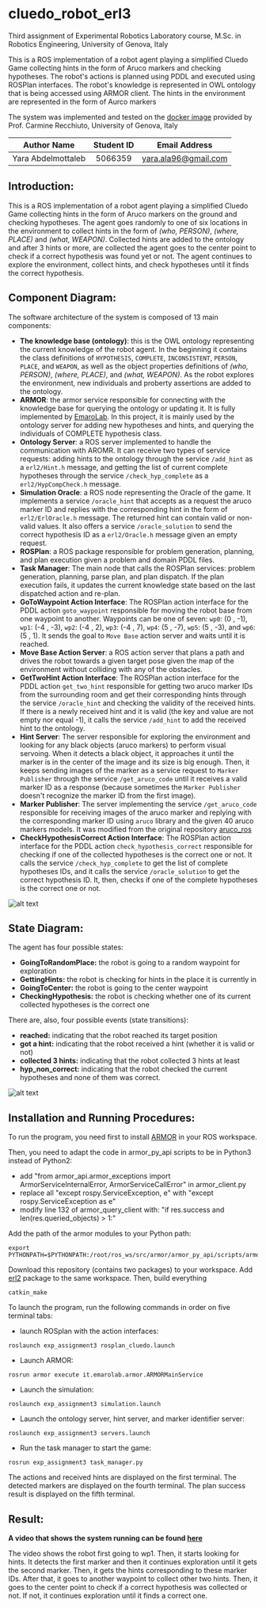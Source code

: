 # cluedo_robot_erl3
Third assignment of Experimental Robotics Laboratory course, M.Sc. in Robotics Engineering, University of Genova, Italy

This is a ROS implementation of a robot agent playing a simplified Cluedo Game collecting hints in the form of Aruco markers and checking hypotheses. The robot's actions is planned using PDDL and executed using ROSPlan interfaces. The robot's knowledge is represented in OWL ontology that is being accessed using ARMOR client. The hints in the environment are represented in the form of Aurco markers

The system was implemented and tested on the [docker image](https://hub.docker.com/repository/docker/carms84/exproblab) provided by Prof. Carmine Recchiuto, University of Genova, Italy

|       Author Name          | Student ID |      Email Address       |
| :------------------------: | :--------: | :----------------------: |
|     Yara Abdelmottaleb     |  5066359   |  [yara.ala96@gmail.com](mailto:yara.ala96@gmail.com)   |


## Introduction:

This is a ROS implementation of a robot agent playing a simplified Cluedo Game collecting hints in the form of Aruco markers on the ground and checking hypotheses. The agent goes randomly to one of six locations in the environment to collect hints in the form of *(who, PERSON)*, *(where, PLACE)* and *(what, WEAPON)*. Collected hints are added to the ontology and after 3 hints or more, are collected the agent goes to the center point to check if a correct hypothesis was found yet or not. The agent continues to explore the environment, collect hints, and check hypotheses until it finds the correct hypothesis.

## Component Diagram:

The software architecture of the system is composed of 13 main components: 

- **The knowledge base (ontology)**: this is the OWL ontology representing the current knowledge of the robot agent. In the beginning it contains the class definitions of `HYPOTHESIS`, `COMPLETE`, `INCONSISTENT`, `PERSON`, `PLACE`, and `WEAPON`, as well as the object properties definitions of *(who, PERSON)*, *(where, PLACE)*, and *(what, WEAPON)*. As the robot explores the environment, new individuals and proberty assertions are added to the ontology.
- **ARMOR**: the armor service responsible for connecting with the knowledge base for querying the ontology or updating it. It is fully implemented by [EmaroLab](https://github.com/EmaroLab/armor). In this project, it is mainly used by the ontology server for adding new hypotheses and hints, and querying the individuals of COMPLETE hypothesis class.
- **Ontology Server**: a ROS server implemented to handle the communication with AROMR. It can receive two types of service requests: adding hints to the ontology through the service `/add_hint` as a `erl2/Hint.h` message, and getting the list of current complete hypotheses through the service `/check_hyp_complete` as a `erl2/HypCompCheck.h` message. 
- **Simulation Oracle**: a ROS node representing the Oracle of the game. It implements a service `/oracle_hint` that accepts as a request the aruco marker ID and replies with the corresponding hint in the form of `erl2/ErlOracle.h` message. The returned hint can contain valid or non-valid values. It also offers a service `/oracle_solution` to send the correct hypothesis ID as a `erl2/Oracle.h` message given an empty request.
- **ROSPlan**: a ROS package responsible for problem generation, planning, and plan execution given a problem and domain PDDL files.
- **Task Manager**: The main node that calls the ROSPlan services: problem generation, planning, parse plan, and plan dispatch. If the plan execution fails, it updates the current knowledge state based on the last dispatched action and re-plan.
- **GoToWaypoint Action Interface**: The ROSPlan action interface for the PDDL action `goto_waypoint` responsible for moving the robot base from one waypoint to another. Waypoints can be one of seven: `wp0`: (0 , -1), `wp1`: (-4 , -3), `wp2`: (-4 , 2), `wp3`: (-4 , 7), `wp4`: (5 , -7), `wp5`: (5 , -3), and `wp6`: (5 , 1). It sends the goal to `Move Base` action server and waits until it is reached.
- **Move Base Action Server**: a ROS action server that plans a path and drives the robot towards a given target pose given the map of the environment without colliding with any of the obstacles. 
- **GetTwoHint Action Interface**: The ROSPlan action interface for the PDDL action `get_two_hint` responsible for getting two aruco marker IDs from the surrounding room and get their corresponding hints through the service `/oracle_hint` and checking the validity of the received hints. If there is a newly received hint and it is valid (the key and value are not empty nor equal -1), it calls the service `/add_hint` to add the received hint to the ontology.
- **Hint Server**: The server responsible for exploring the environment and looking for any black objects (aruco markers) to perform visual servoing. When it detects a black object, it approaches it until the marker is in the center of the image and its size is big enough. Then, it keeps sending images of the marker as a service request to `Marker Publisher` through the service `/get_aruco_code` until it receives a valid marker ID as a response (because sometimes the `Marker Publisher` doesn't recognize the marker ID from the first image). 
- **Marker Publisher**: The server implementing the service `/get_aruco_code` responsible for receiving images of the aruco marker and replying with the corresponding marker ID using `aruco` library and the given 40 aruco markers models. It was modified from the original repository [aruco_ros](https://github.com/CarmineD8/aruco_ros) 
- **CheckHypothesisCorrect Action Interface**: The ROSPlan action interface for the PDDL action `check_hypothesis_correct` responsible for checking if one of the collected hypotheses is the correct one or not. It calls the service `/check_hyp_complete` to get the list of complete hypotheses IDs, and it calls the service `/oracle_solution` to get the correct hypothesis ID. It, then, checks if one of the complete hypotheses is the correct one or not.


![alt text](https://github.com/yaraalaa0/cluedo_robot_erl3/blob/main/cluedo3_comp_diag.jpg?raw=true)


## State Diagram:

The agent has four possible states:
- **GoingToRandomPlace:** the robot is going to a random waypoint for exploration
- **GettingHints:** the robot is checking for hints in the place it is currently in
- **GoingToCenter:** the robot is going to the center waypoint
- **CheckingHypothesis:** the robot is checking whether one of its current collected hypotheses is the correct one

There are, also, four possible events (state transitions):
- **reached:** indicating that the robot reached its target position
- **got a hint:** indicating that the robot received a hint (whether it is valid or not)
- **collected 3 hints:** indicating that the robot collected 3 hints at least
- **hyp_non_correct:** indicating that the robot checked the current hypotheses and none of them was correct.
 

![alt text](https://github.com/yaraalaa0/cluedo_robot_erl2/blob/main/cluedo2_state_diag.jpg?raw=true)


## Installation and Running Procedures:

To run the program, you need first to install [ARMOR](https://github.com/EmaroLab/armor) in your ROS workspace.

Then, you need to adapt the code in armor_py_api scripts to be in Python3 instead of Python2:
  - add "from armor_api.armor_exceptions import ArmorServiceInternalError, ArmorServiceCallError" in armor_client.py
  - replace all "except rospy.ServiceException, e" with "except rospy.ServiceException as e"
  - modify line 132 of armor_query_client with: "if res.success and len(res.queried_objects) > 1:"

Add the path of the armor modules to your Python path:
```
export PYTHONPATH=$PYTHONPATH:/root/ros_ws/src/armor/armor_py_api/scripts/armor_api/
```
Download this repository (contains two packages) to your workspace. Add [erl2](https://github.com/yaraalaa0/cluedo_robot_erl2) package to the same workspace. Then, build everything

```
catkin_make
```


To launch the program, run the following commands in order on five terminal tabs:
- launch ROSplan with the action interfaces: 
```
roslaunch exp_assignment3 rosplan_cluedo.launch
```
- Launch ARMOR:
```
rosrun armor execute it.emarolab.armor.ARMORMainService
```
- Launch the simulation:
```
roslaunch exp_assignment3 simulation.launch
```
- Launch the ontology server, hint server, and marker identifier server:
```
roslaunch exp_assignment3 servers.launch
```
- Run the task manager to start the game:
```
rosrun exp_assignment3 task_manager.py
```
The actions and received hints are displayed on the first terminal. The detected markers are displayed on the fourth terminal. The plan success result is displayed on the fifth terminal.

## Result:
**A video that shows the system running can be found [here](https://drive.google.com/file/d/13Kbp7WCyotH63hXQO8XWdrwkm3gZRxAm/view?usp=sharing)**

The video shows the robot first going to wp1. Then, it starts looking for hints. It detects the first marker and then it continues exploration until it gets the second marker. Then, it gets the hints corresponding to these marker IDs. After that, it goes to another waypoint to collect other two hints. Then, it goes to the center point to check if a correct hypothesis was collected or not. If not, it continues exploration until it finds a correct one. 
